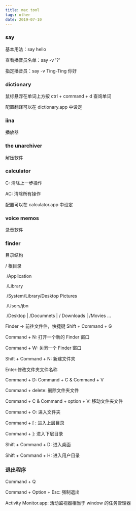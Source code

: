 ```yaml
---
title: mac tool
tags: other
date: 2019-07-10
---
```


### say

基本用法：say hello

查看播音员名单：say -v '?'

指定播音员：say -v Ting-Ting 你好

### dictionary

鼠标悬浮在单词上方按 ctrl + command + d 查询单词

配置翻译可以在 dictionary.app 中设定

### iina

播放器

### the unarchiver

解压软件

### calculator

C: 清除上一步操作

AC: 清除所有操作

配置可以在 calculator.app 中设定

### voice memos

录音软件

### finder

目录结构

/ 根目录

​ /Application

​ /Library

​ /System/Library/Desktop Pictures

​ /Users/jbn

​ /Desktop | /Documnets | / Downloads | /Movies ...

Finder -> 前往文件件，快捷键 Shift + Command + G

Command + N: 打开一个新的 Finder 窗口

Command + W: 关闭一个 Finder 窗口

Shift + Command + N: 新建文件夹

Enter:修改文件夹文件名称

Command + D: Command + C & Command + V

Command + delete: 删除文件夹文件

Command + C & Command + option + V: 移动文件夹文件

Command + O: 进入文件夹

Command + [ : 进入上层目录

Command + ]: 进入下层目录

Shift + Command + D: 进入桌面

Shift + Command + H: 进入用户目录

### 退出程序

Command + Q

Command + Option + Esc: 强制退出

Activity Monitor.app: 活动监视器相当于 window 的任务管理器
